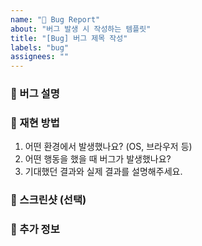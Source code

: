 ```yaml
---
name: "🐛 Bug Report"
about: "버그 발생 시 작성하는 템플릿"
title: "[Bug] 버그 제목 작성"
labels: "bug"
assignees: ""
---
```


### 📌 버그 설명
<!-- 어떤 문제가 발생했는지 명확히 설명해주세요 -->

### 📌 재현 방법
1. 어떤 환경에서 발생했나요? (OS, 브라우저 등)
2. 어떤 행동을 했을 때 버그가 발생했나요?
3. 기대했던 결과와 실제 결과를 설명해주세요.

### 📌 스크린샷 (선택)
<!-- UI 관련 버그라면 스크린샷을 첨부해주세요 -->

### 📌 추가 정보
<!-- 관련 로그나 기타 참고할 정보가 있다면 적어주세요 -->
